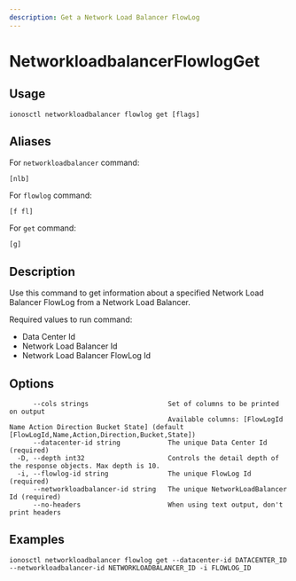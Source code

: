 ```yaml
---
description: Get a Network Load Balancer FlowLog
---
```


# NetworkloadbalancerFlowlogGet

## Usage

```text
ionosctl networkloadbalancer flowlog get [flags]
```

## Aliases

For `networkloadbalancer` command:

```text
[nlb]
```

For `flowlog` command:

```text
[f fl]
```

For `get` command:

```text
[g]
```

## Description

Use this command to get information about a specified Network Load Balancer FlowLog from a Network Load Balancer.

Required values to run command:

* Data Center Id
* Network Load Balancer Id
* Network Load Balancer FlowLog Id

## Options

```text
      --cols strings                    Set of columns to be printed on output 
                                        Available columns: [FlowLogId Name Action Direction Bucket State] (default [FlowLogId,Name,Action,Direction,Bucket,State])
      --datacenter-id string            The unique Data Center Id (required)
  -D, --depth int32                     Controls the detail depth of the response objects. Max depth is 10.
  -i, --flowlog-id string               The unique FlowLog Id (required)
      --networkloadbalancer-id string   The unique NetworkLoadBalancer Id (required)
      --no-headers                      When using text output, don't print headers
```

## Examples

```text
ionosctl networkloadbalancer flowlog get --datacenter-id DATACENTER_ID --networkloadbalancer-id NETWORKLOADBALANCER_ID -i FLOWLOG_ID
```

